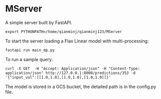 # MServer

A simple server built by FastAPI. 

```
export PYTHONPATH=/home/qianminj/qianminj123/MServer
```

To start the server loading a Flax Linear model with multi-processing:
```
fastapi run main_mp.py
```
To run a sample query:
```
curl -X GET  -H "Accept: Application/json" -H "Content-Type: application/json" http://127.0.0.1:8000/predictions/353 -d '{"input_val":[[1.0,1.0],[1.0,1.0],[1.0,1.0]]}'
```
The model is stored in a GCS bucket, the detailed path is in the config.py file.
